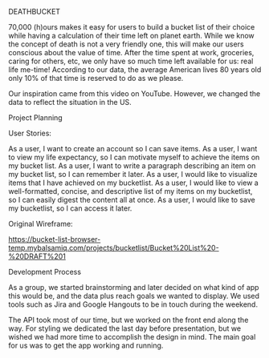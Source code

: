 DEATHBUCKET

70,000 (h)ours makes it easy for users to build a bucket list of their choice while having a calculation of their time left on planet earth. While we know the concept of death is not a very friendly one, this will make our users conscious about the value of time. After the time spent at work, groceries, caring for others, etc, we only have so much time left available for us: real life me-time! According to our data, the average American lives 80 years old only 10% of that time is reserved to do as we please.

Our inspiration came from this video on YouTube. However, we changed the data to reflect the situation in the US.


Project Planning

User Stories:

As a user, I want to create an account so I can save items.
As a user, I want to view my life expectancy, so I can motivate myself to achieve the items on my bucket list.
As a user, I want to write a paragraph describing an item on my bucket list, so I can remember it later.
As a user, I would like to visualize items that I have achieved on my bucketlist.
As a user, I would like to view a well-formatted, concise, and descriptive list of my items on my bucketlist, so I can easily digest the content all at once.
As a user, I would like to save my bucketlist, so I can access it later.

Original Wireframe:

https://bucket-list-browser-temp.mybalsamiq.com/projects/bucketlist/Bucket%20List%20-%20DRAFT%201


Development Process

As a group, we started brainstorming and later decided on what kind of app this would be, and the data plus reach goals we wanted to display. We used tools such as Jira and Google Hangouts to be in touch during the weekend.

The API took most of our time, but we worked on the front end along the way. For styling we dedicated the last day before presentation, but we wished we had more time to accomplish the design in mind. The main goal for us was to get the app working and running.